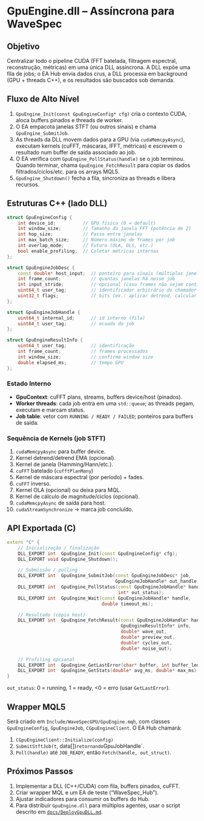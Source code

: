 # GpuEngine.dll – Assíncrona para WaveSpec

## Objetivo
Centralizar todo o pipeline CUDA (FFT batelada, filtragem espectral, reconstrução, métricas) em uma única DLL assíncrona. A DLL expõe uma fila de jobs; o EA Hub envia dados crus, a DLL processa em background (GPU + threads C++), e os resultados são buscados sob demanda.

## Fluxo de Alto Nível
1. `GpuEngine_Init(const GpuEngineConfig* cfg)` cria o contexto CUDA, aloca buffers pinados e threads de worker.
2. O EA empacota janelas STFT (ou outros sinais) e chama `GpuEngine_SubmitJob`.
3. As threads da DLL movem dados para a GPU (via `cudaMemcpyAsync`), executam kernels (cuFFT, máscaras, IFFT, métricas) e escrevem o resultado num buffer de saída associado ao job.
4. O EA verifica com `GpuEngine_PollStatus(handle)` se o job terminou. Quando terminar, chama `GpuEngine_FetchResult` para copiar os dados filtrados/ciclos/etc. para os arrays MQL5.
5. `GpuEngine_Shutdown()` fecha a fila, sincroniza as threads e libera recursos.

## Estruturas C++ (lado DLL)
```cpp
struct GpuEngineConfig {
    int device_id;          // GPU física (0 = default)
    int window_size;        // Tamanho da janela FFT (potência de 2)
    int hop_size;           // Passo entre janelas
    int max_batch_size;     // Número máximo de frames por job
    int overlap_mode;       // Futuro (OLA, OLS, etc.)
    bool enable_profiling;  // Coletar métricas internas
};

struct GpuEngineJobDesc {
    const double* host_input;  // ponteiro para sinais (múltiplas janelas concatenadas)
    int frame_count;           // quantas janelas há nesse job
    int input_stride;          // opcional (caso frames não sejam contíguos)
    uint64_t user_tag;         // identificador arbitrário do chamador
    uint32_t flags;            // bits (ex.: aplicar detrend, calcular ciclos)
};

struct GpuEngineJobHandle {
    uint64_t internal_id;      // id interno (fila)
    uint64_t user_tag;         // ecoado do job
};

struct GpuEngineResultInfo {
    uint64_t user_tag;         // identificação
    int frame_count;           // frames processados
    int window_size;           // confirma window size
    double elapsed_ms;         // tempo GPU
};
```

### Estado Interno
- **GpuContext**: cuFFT plans, streams, buffers device/host (pinados).
- **Worker threads**: cada job entra em uma `std::queue`; as threads pegam, executam e marcam status.
- **Job table**: vetor com `RUNNING / READY / FAILED`; ponteiros para buffers de saída.

### Sequência de Kernels (job STFT)
1. `cudaMemcpyAsync` para buffer device.
2. Kernel detrend/detrend EMA (opcional).
3. Kernel de janela (Hamming/Hann/etc.).
4. `cuFFT` batelado (`cufftPlanMany`)
5. Kernel de máscara espectral (por período) + fades.
6. `cuFFT` inverso.
7. Kernel OLA (opcional) ou deixa para MQL.
8. Kernel de cálculo de magnitude/ciclos (opcional).
9. `cudaMemcpyAsync` de saída para host.
10. `cudaStreamSynchronize` → marca job concluído.

## API Exportada (C)
```cpp
extern "C" {
    // Inicialização / finalização
    DLL_EXPORT int  GpuEngine_Init(const GpuEngineConfig* cfg);
    DLL_EXPORT void GpuEngine_Shutdown();

    // Submissão / polling
    DLL_EXPORT int  GpuEngine_SubmitJob(const GpuEngineJobDesc* job,
                                        GpuEngineJobHandle* out_handle);
    DLL_EXPORT int  GpuEngine_PollStatus(const GpuEngineJobHandle* handle,
                                         int* out_status);
    DLL_EXPORT int  GpuEngine_Wait(const GpuEngineJobHandle* handle,
                                   double timeout_ms);

    // Resultado (cópia host)
    DLL_EXPORT int  GpuEngine_FetchResult(const GpuEngineJobHandle* handle,
                                          GpuEngineResultInfo* info,
                                          double* wave_out,
                                          double* preview_out,
                                          double* cycles_out,
                                          double* noise_out);

    // Profiling opcional
    DLL_EXPORT int  GpuEngine_GetLastError(char* buffer, int buffer_len);
    DLL_EXPORT int  GpuEngine_GetStats(double* avg_ms, double* max_ms);
}
```
`out_status`: 0 = running, 1 = ready, <0 = erro (usar `GetLastError`).

## Wrapper MQL5
Será criado em `Include/WaveSpecGPU/GpuEngine.mqh`, com classes `GpuEngineConfig`, `GpuEngineJob`, `CGpuEngineClient`. O EA Hub chamará:
1. `CGpuEngineClient::Initialize(config)`
2. `SubmitStftJob(t`, data[])` retornando `GpuJobHandle`.
3. `Poll(handle)` até `JOB_READY`, então `Fetch(handle, out_struct)`.

## Próximos Passos
1. Implementar a DLL (C++/CUDA) com fila, buffers pinados, cuFFT.
2. Criar wrapper MQL e um EA de teste (“WaveSpec_Hub”).
3. Ajustar indicadores para consumir os buffers do Hub.
4. Para distribuir `GpuEngine.dll` para múltiplos agentes, usar o script descrito em
   [`docs/DeployGpuDLL.md`](DeployGpuDLL.md).
